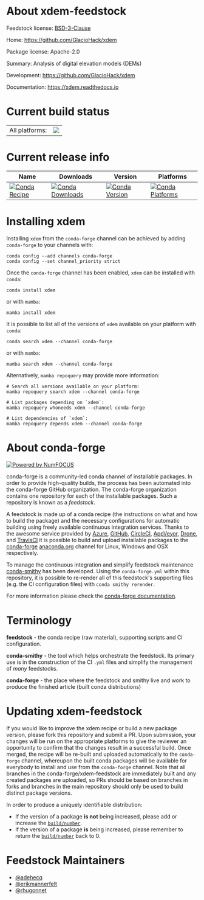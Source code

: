 About xdem-feedstock
====================

Feedstock license: [BSD-3-Clause](https://github.com/conda-forge/xdem-feedstock/blob/main/LICENSE.txt)

Home: https://github.com/GlacioHack/xdem

Package license: Apache-2.0

Summary: Analysis of digital elevation models (DEMs)

Development: https://github.com/GlacioHack/xdem

Documentation: https://xdem.readthedocs.io

Current build status
====================


<table><tr><td>All platforms:</td>
    <td>
      <a href="https://dev.azure.com/conda-forge/feedstock-builds/_build/latest?definitionId=12888&branchName=main">
        <img src="https://dev.azure.com/conda-forge/feedstock-builds/_apis/build/status/xdem-feedstock?branchName=main">
      </a>
    </td>
  </tr>
</table>

Current release info
====================

| Name | Downloads | Version | Platforms |
| --- | --- | --- | --- |
| [![Conda Recipe](https://img.shields.io/badge/recipe-xdem-green.svg)](https://anaconda.org/conda-forge/xdem) | [![Conda Downloads](https://img.shields.io/conda/dn/conda-forge/xdem.svg)](https://anaconda.org/conda-forge/xdem) | [![Conda Version](https://img.shields.io/conda/vn/conda-forge/xdem.svg)](https://anaconda.org/conda-forge/xdem) | [![Conda Platforms](https://img.shields.io/conda/pn/conda-forge/xdem.svg)](https://anaconda.org/conda-forge/xdem) |

Installing xdem
===============

Installing `xdem` from the `conda-forge` channel can be achieved by adding `conda-forge` to your channels with:

```
conda config --add channels conda-forge
conda config --set channel_priority strict
```

Once the `conda-forge` channel has been enabled, `xdem` can be installed with `conda`:

```
conda install xdem
```

or with `mamba`:

```
mamba install xdem
```

It is possible to list all of the versions of `xdem` available on your platform with `conda`:

```
conda search xdem --channel conda-forge
```

or with `mamba`:

```
mamba search xdem --channel conda-forge
```

Alternatively, `mamba repoquery` may provide more information:

```
# Search all versions available on your platform:
mamba repoquery search xdem --channel conda-forge

# List packages depending on `xdem`:
mamba repoquery whoneeds xdem --channel conda-forge

# List dependencies of `xdem`:
mamba repoquery depends xdem --channel conda-forge
```


About conda-forge
=================

[![Powered by
NumFOCUS](https://img.shields.io/badge/powered%20by-NumFOCUS-orange.svg?style=flat&colorA=E1523D&colorB=007D8A)](https://numfocus.org)

conda-forge is a community-led conda channel of installable packages.
In order to provide high-quality builds, the process has been automated into the
conda-forge GitHub organization. The conda-forge organization contains one repository
for each of the installable packages. Such a repository is known as a *feedstock*.

A feedstock is made up of a conda recipe (the instructions on what and how to build
the package) and the necessary configurations for automatic building using freely
available continuous integration services. Thanks to the awesome service provided by
[Azure](https://azure.microsoft.com/en-us/services/devops/), [GitHub](https://github.com/),
[CircleCI](https://circleci.com/), [AppVeyor](https://www.appveyor.com/),
[Drone](https://cloud.drone.io/welcome), and [TravisCI](https://travis-ci.com/)
it is possible to build and upload installable packages to the
[conda-forge](https://anaconda.org/conda-forge) [anaconda.org](https://anaconda.org/)
channel for Linux, Windows and OSX respectively.

To manage the continuous integration and simplify feedstock maintenance
[conda-smithy](https://github.com/conda-forge/conda-smithy) has been developed.
Using the ``conda-forge.yml`` within this repository, it is possible to re-render all of
this feedstock's supporting files (e.g. the CI configuration files) with ``conda smithy rerender``.

For more information please check the [conda-forge documentation](https://conda-forge.org/docs/).

Terminology
===========

**feedstock** - the conda recipe (raw material), supporting scripts and CI configuration.

**conda-smithy** - the tool which helps orchestrate the feedstock.
                   Its primary use is in the construction of the CI ``.yml`` files
                   and simplify the management of *many* feedstocks.

**conda-forge** - the place where the feedstock and smithy live and work to
                  produce the finished article (built conda distributions)


Updating xdem-feedstock
=======================

If you would like to improve the xdem recipe or build a new
package version, please fork this repository and submit a PR. Upon submission,
your changes will be run on the appropriate platforms to give the reviewer an
opportunity to confirm that the changes result in a successful build. Once
merged, the recipe will be re-built and uploaded automatically to the
`conda-forge` channel, whereupon the built conda packages will be available for
everybody to install and use from the `conda-forge` channel.
Note that all branches in the conda-forge/xdem-feedstock are
immediately built and any created packages are uploaded, so PRs should be based
on branches in forks and branches in the main repository should only be used to
build distinct package versions.

In order to produce a uniquely identifiable distribution:
 * If the version of a package **is not** being increased, please add or increase
   the [``build/number``](https://docs.conda.io/projects/conda-build/en/latest/resources/define-metadata.html#build-number-and-string).
 * If the version of a package **is** being increased, please remember to return
   the [``build/number``](https://docs.conda.io/projects/conda-build/en/latest/resources/define-metadata.html#build-number-and-string)
   back to 0.

Feedstock Maintainers
=====================

* [@adehecq](https://github.com/adehecq/)
* [@erikmannerfelt](https://github.com/erikmannerfelt/)
* [@rhugonnet](https://github.com/rhugonnet/)

